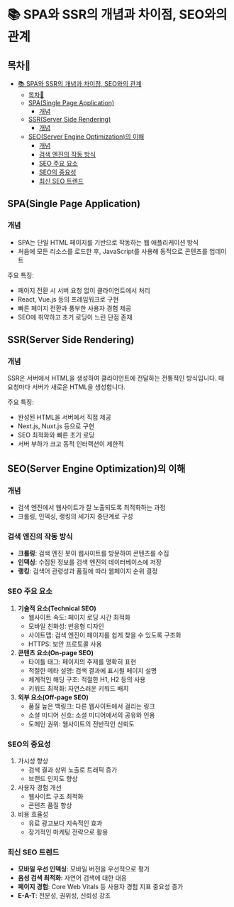 # 📚 SPA와 SSR의 개념과 차이점, SEO와의 관계

## 목차📑
- [📚 SPA와 SSR의 개념과 차이점, SEO와의 관계](#-spa와-ssr의-개념과-차이점-seo와의-관계)
  - [목차📑](#목차)
  - [SPA(Single Page Application)](#spasingle-page-application)
    - [개념](#개념)
  - [SSR(Server Side Rendering)](#ssrserver-side-rendering)
    - [개념](#개념-1)
  - [SEO(Server Engine Optimization)의 이해](#seoserver-engine-optimization의-이해)
    - [개념](#개념-2)
    - [검색 엔진의 작동 방식](#검색-엔진의-작동-방식)
    - [SEO 주요 요소](#seo-주요-요소)
    - [SEO의 중요성](#seo의-중요성)
    - [최신 SEO 트렌드](#최신-seo-트렌드)

## SPA(Single Page Application)
### 개념
- SPA는 단일 HTML 페이지를 기반으로 작동하는 웹 애플리케이션 방식
-  처음에 모든 리소스를 로드한 후, JavaScript를 사용해 동적으로 콘텐츠를 업데이트

주요 특징:
- 페이지 전환 시 서버 요청 없이 클라이언트에서 처리
- React, Vue.js 등의 프레임워크로 구현
- 빠른 페이지 전환과 풍부한 사용자 경험 제공
- SEO에 취약하고 초기 로딩이 느린 단점 존재

## SSR(Server Side Rendering)
### 개념
SSR은 서버에서 HTML을 생성하여 클라이언트에 전달하는 전통적인 방식입니다. 매 요청마다 서버가 새로운 HTML을 생성합니다.

주요 특징:
- 완성된 HTML을 서버에서 직접 제공
- Next.js, Nuxt.js 등으로 구현
- SEO 최적화와 빠른 초기 로딩
- 서버 부하가 크고 동적 인터랙션이 제한적

## SEO(Server Engine Optimization)의 이해
### 개념
- 검색 엔진에서 웹사이트가 잘 노출되도록 최적화하는 과정
- 크롤링, 인덱싱, 랭킹의 세가지 중단계로 구성

### 검색 엔진의 작동 방식
- **크롤링**: 검색 엔진 봇이 웹사이트를 방문하여 콘텐츠를 수집
- **인덱싱**: 수집된 정보를 검색 엔진의 데이터베이스에 저장
- **랭킹**: 검색어 관령성과 품질에 따라 웹페이지 순위 결정

### SEO 주요 요소
1. **기술적 요소(Technical SEO)**
   - 웹사이트 속도: 페이지 로딩 시간 최적화
   - 모바일 친화성: 반응형 디자인
   - 사이트맵: 검색 엔진이 페이지를 쉽게 찾을 수 있도록 구조화
   - HTTPS: 보안 프로토콜 사용
2. **콘텐츠 요소(On-page SEO)**
   - 타이틀 태그: 페이지의 주제를 명확히 표현
   - 적절한 메타 설명: 검색 결과에 표시될 페이지 설명
   - 체계적인 해딩 구조: 적절한 H1, H2 등의 사용
   - 키워드 최적화: 자연스러운 키워드 배치
3. **외부 요소(Off-page SEO)**
   - 품질 높은 백링크: 다른 웹사이트에서 걸리는 링크
   - 소셜 미디어 신호: 소셜 미디어에서의 공유와 인용
   - 도메인 권위: 웹사이트의 전반적인 신뢰도

### SEO의 중요성
1. 가시성 향상
   - 검색 결과 상위 노출로 트래픽 증가
   - 브랜드 인지도 향상
2. 사용자 경험 개선
   - 웹사이트 구조 최적화
   - 콘텐츠 품질 향상
3. 비용 효율성
   - 유료 광고보다 지속적인 효과
   - 장기적인 마케팅 전략으로 활용
  
### 최신 SEO 트렌드
- **모바일 우선 인덱싱**: 모바일 버전을 우선적으로 평가
- **음성 검색 최적화**: 자연어 검색에 대한 대응
- **페이지 경험**: Core Web Vitals 등 사용자 경험 지표 중요성 증가
- **E-A-T**: 전문성, 권위성, 신뢰성 강조

   